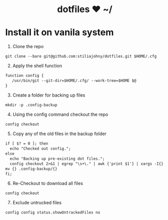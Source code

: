 
<h1 align="center">dotfiles ❤ ~/</h1


 <img src="https://github.com/stiliajohny/dotfiles/raw/master/.config/wallpaper/screenshot/screen.png" alt="Girl in a jacket" width="50%" height="50%">



# Install it on vanila system

1. Clone the repo

```
git clone --bare git@github.com:stiliajohny/dotfiles.git $HOME/.cfg
```

2. Apply the shell function

```
function config {
   /usr/bin/git --git-dir=$HOME/.cfg/ --work-tree=$HOME $@
}
```

3. Create a folder for backing up files

```
mkdir -p .config-backup
```

4. Using the config command checkout the repo

```
config checkout
```

5. Copy any of the old files in the backup folder

```
if [ $? = 0 ]; then
  echo "Checked out config.";
else
  echo "Backing up pre-existing dot files.";
  config checkout 2>&1 | egrep "\s+\." | awk {'print $1'} | xargs -I{} mv {} .config-backup/{}
fi;
```
6. Re-Checkout  to download all files

```
config checkout
```
7. Exclude untrucked files
```
config config status.showUntrackedFiles no
```
